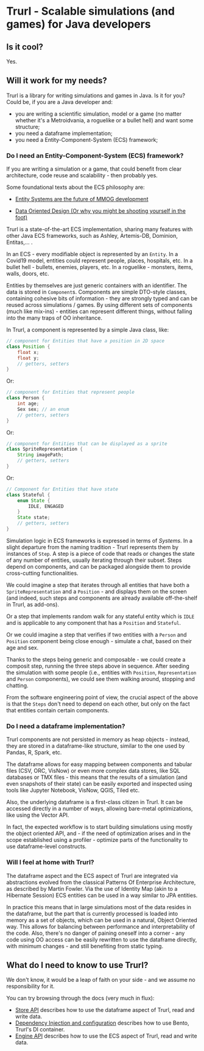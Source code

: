 # Trurl - Scalable simulations (and games) for Java developers

## Is it cool?

Yes.

## Will it work for my needs?

Trurl is a library for writing simulations and games in Java. Is it for you? Could be, if you are a Java developer and:

- you are writing a scientific simulation, model or a game (no matter whether it's a Metroidvania, a roguelike or a bullet hell) and want some structure;
- you need a dataframe implementation;
- you need a Entity-Component-System (ECS) framework;

### Do I need an Entity-Component-System (ECS) framework?

If you are writing a simulation or a game, that could benefit from clear architecture, code reuse and scalability - then probably yes.

Some foundational texts about the ECS philosophy are:

- [Entity Systems are the future of MMOG development](https://t-machine.org/index.php/2007/09/03/entity-systems-are-the-future-of-mmog-development-part-1/)

- [Data Oriented Design (Or why you might be shooting yourself in the foot)](https://gamesfromwithin.com/data-oriented-design)

Trurl is a state-of-the-art ECS implementation, sharing many features with other Java ECS frameworks, such as Ashley, Artemis-DB, Dominion, Entitas,... .

In an ECS - every modifiable object is represented by an `Entity`. In a Covid19 model, entities could represent people, places, hospitals, etc. In a bullet hell - bullets, enemies, players, etc. In a roguelike - monsters, items, walls, doors, etc.

Entities by themselves are just generic containers with an identifier. The data is stored in `Component`s. Components are simple DTO-style classes, containing cohesive bits of information - they are strongly typed and can be reused across simulations / games. By using different sets of components (much like mix-ins) - entities can represent different things, without falling into the many traps of OO inheritance.

In Trurl, a component is represented by a simple Java class, like:

```java
// component for Entities that have a position in 2D space
class Position {
    float x;
    float y;
    // getters, setters
}
```

Or:

```java
// component for Entities that represent people
class Person {
    int age;
    Sex sex; // an enum
    // getters, setters
}
```

Or:

```java
// component for Entities that can be displayed as a sprite
class SpriteRepresentation {
    String imagePath;
    // getters, setters    
}
```

Or:

```java
// Component for Entities that have state
class Stateful {
    enum State {
        IDLE, ENGAGED
    }
    State state;
    // getters, setters
}
```

Simulation logic in ECS frameworks is expressed in terms of _Systems_. In a slight departure from the naming tradition - Trurl represents them by instances of `Step`. A step is a piece of code that reads or changes the state of any number of entities, usually iterating through their subset. Steps depend on components, and can be packaged alongside them to provide cross-cutting functionalities.

We could imagine a step that iterates through all entities that have both a `SpriteRepresentation` and a `Position` - and displays them on the screen (and indeed, such steps and components are already available off-the-shelf in Trurl, as add-ons).

Or a step that implements random walk for any stateful entity which is `IDLE` and is applicable to any component that has a `Position` and `Stateful`.

Or we could imagine a step that verifies if two entities with a `Person` and `Position` component being close enough - simulate a chat, based on their age and sex.

Thanks to the steps being generic and composable - we could create a composit step, running the three steps above in sequence. After seeding the simulation with some people (i.e., entities with `Position`, `Representation` and `Person` components), we could see them walking around, stopping and chatting.

From the software engineering point of view, the crucial aspect of the above is that the `Steps` don't need to depend on each other, but only on the fact that entities contain certain components.

### Do I need a dataframe implementation?

Trurl components are not persisted in memory as heap objects - instead, they are stored in a dataframe-like structure, similar to the one used by Pandas, R, Spark, etc.

The dataframe allows for easy mapping between components and tabular files (CSV, ORC, VisNow) or even more complex data stores, like SQL databases or TMX files - this means that the results of a simulation (and even snapshots of their state) can be easily exported and inspected using tools like Jupyter Notebook, VisNow, QGIS, Tiled etc.

Also, the underlying dataframe is a first-class citizen in Trurl. It can be accessed directly in a number of ways, allowing bare-metal optimizations, like using the Vector API.

In fact, the expected workflow is to start building simulations using mostly the object oriented API, and - if the need of optimization arises and in the scope established using a profiler - optimize parts of the functionality to use dataframe-level constructs.

### Will I feel at home with Trurl?

The dataframe aspect and the ECS aspect of Trurl are integrated via abstractions evolved from the classical Patterns Of Enterprise Architecture, as described by Martin Fowler. Via the use of Identity Map (akin to a Hibernate Session) ECS entities can be used in a way similar to JPA entities.

In practice this means that in large simulations most of the data resides in the dataframe, but the part that is currently processed is loaded into memory as a set of objects, which can be used in a natural, Object Oriented way. This allows for balancing between performance and interpretability of the code. Also, there's no danger of paining oneself into a corner - any code using OO access can be easily rewritten to use the dataframe directly, with minimum changes - and still benefiting from static typing.

## What do I need to know to use Trurl?

We don't know, it would be a leap of faith on your side - and we assume no responsibility for it.

You can try browsing through the docs (very much in flux):

- [Store API](./store.md) describes how to use the dataframe aspect of Trurl, read and write data.
- [Dependency Injection and configuration](./di.md) describes how to use Bento, Trurl's DI container.
- [Engine API](./ecs.md) describes how to use the ECS aspect of Trurl, read and write data.
